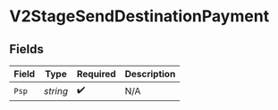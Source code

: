 # V2StageSendDestinationPayment


## Fields

| Field              | Type               | Required           | Description        |
| ------------------ | ------------------ | ------------------ | ------------------ |
| `Psp`              | *string*           | :heavy_check_mark: | N/A                |